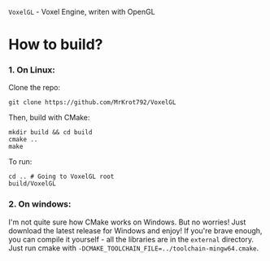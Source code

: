 `VoxelGL` - Voxel Engine, writen with OpenGL

# How to build?
### 1. On Linux:
Clone the repo:
```
git clone https://github.com/MrKrot792/VoxelGL
```

Then, build with CMake:
```
mkdir build && cd build
cmake ..
make
```

To run:
```
cd .. # Going to VoxelGL root
build/VoxelGL
```

### 2. On windows:
I'm not quite sure how CMake works on Windows.
But no worries! Just download the latest release for Windows and enjoy!
If you're brave enough, you can compile it yourself - all the libraries are in the `external` directory.
Just run cmake with `-DCMAKE_TOOLCHAIN_FILE=../toolchain-mingw64.cmake`.
